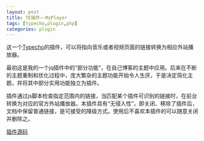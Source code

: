 ```yaml
---
layout: post
title: TE插件——MyPlayer
tags: [typecho,plugin,php]
categories: plugin
---
```

这一个[Typecho][1]的插件，可以将指向音乐或者视频页面的链接转换为相应外站播放器。

最初这是我的一个jq插件中的“部分功能”，在自己博客的主题中应用。后来在不断的主题重制和优化过程中，庞大繁杂的主题功能开始令人生厌，于是决定简化主题，并将其中部分实用功能独立为插件。

插件通过js脚本检查指定范围内的链接，当匹配某个插件可识别的链接时，在前台转换为对应的官方外站播放器。本插件具有“无侵入性”，即关闭、移除了插件后，文档中保留普通链接，是可接受的降级方式。使用后不喜欢本插件的可以随意关闭并删除之。

[插件源码][2]



[1]:http://typecho.org
[2]:https://github.com/perichr/typecho-plugins/tree/master/MyPlayer
